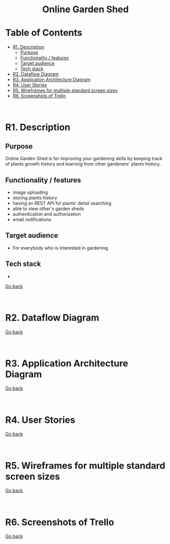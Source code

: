 <h1 align="center"> Online Garden Shed
</h1>

# Table of Contents

* [R1. Description](#R1.-Description)
  * [Purpose](#Purpose)
  * [Functionality / features](#Functionality-/-features)
  * [Target audience](#Target-audience)
  * [Tech stack](#Tech-stack)
* [R2. Dataflow Diagram](#R2.-Dataflow-Diagram)
* [R3. Application Architecture Diagram](#R3.-Application-Architecture-Diagram)
* [R4. User Stories](#R4.-User-Stories)
* [R5. Wireframes for multiple standard screen sizes](#R5.-Wireframes-for-multiple-standard-screen-sizes)
* [R6. Screenshots of Trello](#R6.-Screenshots-of-Trello)
<br /><br /><br />

# R1. Description
## Purpose
Online Garden Shed is for improving your gardening skills by keeping track of plants growth history and learning from other gardeners' plants history.

## Functionality / features
* image uploading
* storing plants history
* having an REST API for plants' detail searching
* able to view other's garden sheds
* authentication and authorization
* email notifications


## Target audience
* For everybody who is interested in gardening

## Tech stack
*

[Go back](#table-of-contents)<br /><br /><br />

# R2. Dataflow Diagram


[Go back](#table-of-contents)<br /><br /><br />

# R3. Application Architecture Diagram


[Go back](#table-of-contents)<br /><br /><br />

# R4. User Stories


[Go back](#table-of-contents)<br /><br /><br />

# R5. Wireframes for multiple standard screen sizes


[Go back](#table-of-contents)<br /><br /><br />

# R6. Screenshots of Trello


[Go back](#table-of-contents)<br /><br /><br />
